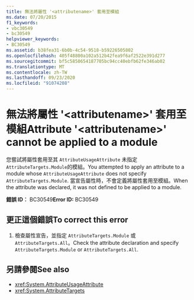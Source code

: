 ```yaml
---
title: 無法將屬性 '<attributename>' 套用至模組
ms.date: 07/20/2015
f1_keywords:
- vbc30549
- bc30549
helpviewer_keywords:
- BC30549
ms.assetid: b38fea31-6b0b-4c54-9518-b59226505802
ms.openlocfilehash: 405f48800a102a512b42fea9f6af2522e391d277
ms.sourcegitcommit: bf5c5850654187705bc94cc40ebfb62fe346ab02
ms.translationtype: MT
ms.contentlocale: zh-TW
ms.lasthandoff: 09/23/2020
ms.locfileid: "91074208"
---
```

# <a name="attribute-attributename-cannot-be-applied-to-a-module"></a><span data-ttu-id="3cc13-102">無法將屬性 '\<attributename>' 套用至模組</span><span class="sxs-lookup"><span data-stu-id="3cc13-102">Attribute '\<attributename>' cannot be applied to a module</span></span>

<span data-ttu-id="3cc13-103">您嘗試將屬性套用至其 `AttributeUsageAttribute` 未指定 `AttributeTargets.Module`的模組。</span><span class="sxs-lookup"><span data-stu-id="3cc13-103">You attempted to apply an attribute to a module whose `AttributeUsageAttribute` does not specify `AttributeTargets.Module`.</span></span> <span data-ttu-id="3cc13-104">當宣告屬性時，不會定義將屬性套用至模組。</span><span class="sxs-lookup"><span data-stu-id="3cc13-104">When the attribute was declared, it was not defined to be applied to a module.</span></span>  
  
 <span data-ttu-id="3cc13-105">**錯誤 ID︰** BC30549</span><span class="sxs-lookup"><span data-stu-id="3cc13-105">**Error ID:** BC30549</span></span>  
  
## <a name="to-correct-this-error"></a><span data-ttu-id="3cc13-106">更正這個錯誤</span><span class="sxs-lookup"><span data-stu-id="3cc13-106">To correct this error</span></span>  
  
1. <span data-ttu-id="3cc13-107">檢查屬性宣告，並指定 `AttributeTargets.Module` 或 `AttributeTargets.All`。</span><span class="sxs-lookup"><span data-stu-id="3cc13-107">Check the attribute declaration and specify `AttributeTargets.Module` or `AttributeTargets.All`.</span></span>  
  
## <a name="see-also"></a><span data-ttu-id="3cc13-108">另請參閱</span><span class="sxs-lookup"><span data-stu-id="3cc13-108">See also</span></span>

- <xref:System.AttributeUsageAttribute>
- <xref:System.AttributeTargets>
